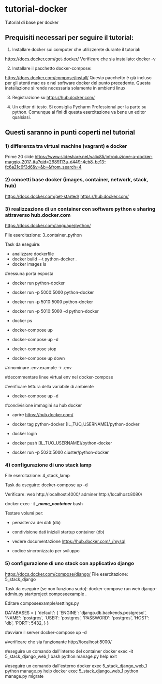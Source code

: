 # tutorial-docker
Tutorial di base per docker


## Prequisiti necessari per seguire il tutorial:

1) Installare docker sui computer che utilizzerete durante il tutorial:

https://docs.docker.com/get-docker/
Verificare che sia installato:
docker -v

2) Installare il pacchetto docker-compose:

https://docs.docker.com/compose/install/
Questo pacchetto è già incluso per gli utenti mac os x nel software docker del punto precedente. Questa installazione si rende necessaria solamente in ambienti linux

3) Registrazione su https://hub.docker.com/

4) Un editor di testo. Si consiglia Pycharm Professional per la parte su python. Comunque ai fini di questa esercitazione va bene un editor qualsiasi.


## Questi saranno in punti coperti nel tutorial

### 1) differenza tra virtual machine (vagrant) e docker
Prime 20 slide
https://www.slideshare.net/valix85/introduzione-a-docker-maggio-2017-ita?qid=2689113a-d449-4eb8-be13-fc6a21c6f3d6&v=&b=&from_search=4


### 2) concetti base docker (images, container, network, stack, hub)
https://docs.docker.com/get-started/
https://hub.docker.com/




### 3) realizzazione di un container con software python e sharing attraverso hub.docker.com

https://docs.docker.com/language/python/

File esercitazione: 3_container_python

Task da eseguire:
- analizzare dockerfile
- docker build --t python-docker .
- docker images ls

#nessuna porta esposta
- docker run  python-docker

- docker run -p 5000:5000 python-docker

- docker run -p 5010:5000 python-docker

- docker run -p 5010:5000 -d python-docker

- docker ps

- docker-compose up

- docker-compose up -d

- docker-compose stop
- docker-compose up down

#rinominare
.env.example -> .env

#decommentare linee virtual env nel docker-compose

#verificare lettura della variabile di ambiente
- docker-compose up -d



#condivisione immagini su hub docker

- aprire https://hub.docker.com/

- docker tag python-docker [IL_TUO_USERNAME]/python-docker

- docker login

- docker push [IL_TUO_USERNAME]/python-docker

- docker run -p 5020:5000 ciuster/python-docker









### 4) configurazione di uno stack lamp

File esercitazione: 4_stack_lamp

Task da eseguire:
docker-compose up -d

Verificare:
web
http://localhost:4000/
adminer
http://localhost:8080/



docker exec -it ____nome_container___ bash

Testare volumi per:
- persistenza dei dati (db)
- condivisione dati iniziali startup container (db)
- vedere documentazione https://hub.docker.com/_/mysql

- codice sincronizzato per sviluppo

### 5) configurazione di uno stack con applicativo django
https://docs.docker.com/compose/django/
File esercitazione: 5_stack_django

Task da eseguire (se non funziona sudo):
docker-compose run web django-admin.py startproject composeexample .

Editare composeexample/settings.py

DATABASES = {
    'default': {
        'ENGINE': 'django.db.backends.postgresql',
        'NAME': 'postgres',
        'USER': 'postgres',
        'PASSWORD': 'postgres',
        'HOST': 'db',
        'PORT': 5432,
    }
}



#avviare il server
docker-compose up -d

#verificare che sia funzionante
http://localhost:8000/


#eseguire un comando dall'interno del container
docker exec -it 5_stack_django_web_1 bash
python manage.py help
exit

#eseguire un comando dall'esterno
docker exec 5_stack_django_web_1 python manage.py help
docker exec 5_stack_django_web_1 python manage.py migrate






